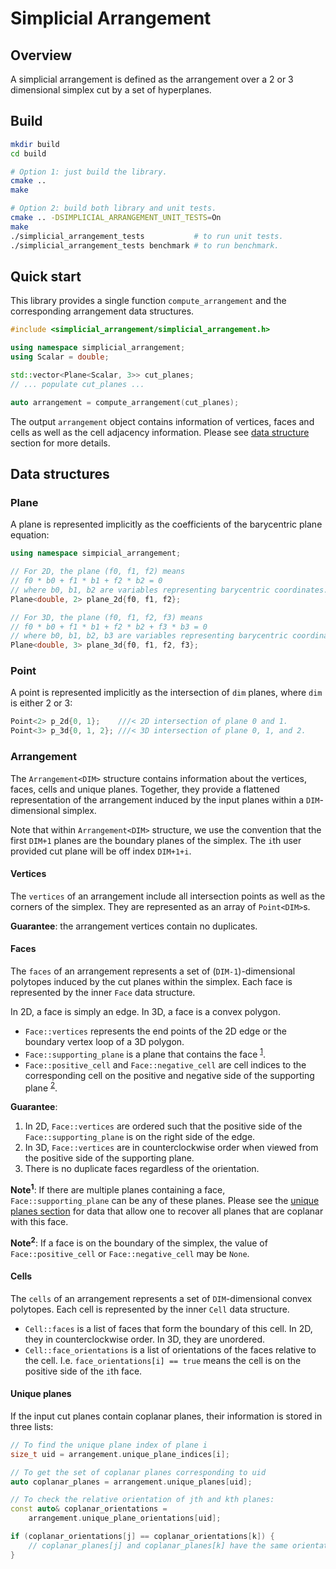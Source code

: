 # Simplicial Arrangement

## Overview

A simplicial arrangement is defined as the arrangement over a 2 or 3 dimensional
simplex cut by a set of hyperplanes.

## Build

```sh
mkdir build
cd build

# Option 1: just build the library.
cmake ..
make

# Option 2: build both library and unit tests.
cmake .. -DSIMPLICIAL_ARRANGEMENT_UNIT_TESTS=On
make
./simplicial_arrangement_tests           # to run unit tests.
./simplicial_arrangement_tests benchmark # to run benchmark.
```

## Quick start
This library provides a single function `compute_arrangement` and the
corresponding arrangement data structures.

```c++
#include <simplicial_arrangement/simplicial_arrangement.h>

using namespace simplicial_arrangement;
using Scalar = double;

std::vector<Plane<Scalar, 3>> cut_planes;
// ... populate cut_planes ...

auto arrangement = compute_arrangement(cut_planes);
```

The output `arrangement` object contains information of vertices, faces and
cells as well as the cell adjacency information.  Please see [data
structure](#data-structure) section for more details.

## Data structures

### Plane
A plane is represented implicitly as the coefficients of the barycentric plane
equation:

```c++
using namespace simpicial_arrangement;

// For 2D, the plane (f0, f1, f2) means
// f0 * b0 + f1 * b1 + f2 * b2 = 0
// where b0, b1, b2 are variables representing barycentric coordinates.
Plane<double, 2> plane_2d{f0, f1, f2};

// For 3D, the plane (f0, f1, f2, f3) means
// f0 * b0 + f1 * b1 + f2 * b2 + f3 * b3 = 0
// where b0, b1, b2, b3 are variables representing barycentric coordinates.
Plane<double, 3> plane_3d{f0, f1, f2, f3};
```

### Point
A point is represented implicitly as the intersection of `dim` planes, where
`dim` is either 2 or 3:

```c++
Point<2> p_2d{0, 1};    ///< 2D intersection of plane 0 and 1.
Point<3> p_3d{0, 1, 2}; ///< 3D intersection of plane 0, 1, and 2.
```

### Arrangement
The `Arrangement<DIM>` structure contains information about the vertices, faces,
cells and unique planes.  Together, they provide a flattened representation of
the arrangement induced by the input planes within a `DIM`-dimensional simplex.

Note that within `Arrangement<DIM>` structure, we use the convention that the
first `DIM+1` planes are the boundary planes of the simplex.  The `i`th user
provided cut plane will be off index `DIM+1+i`.

#### Vertices
The `vertices` of an arrangement include all intersection points as well as the
corners of the simplex.  They are represented as an array of `Point<DIM>`s.

**Guarantee**: the arrangement vertices contain no duplicates.

#### Faces
The `faces` of an arrangement represents a set of (`DIM-1`)-dimensional
polytopes induced by the cut planes within the simplex.  Each face is
represented by the inner `Face` data structure.

In 2D, a face is simply an edge.
In 3D, a face is a convex polygon.

* `Face::vertices` represents the end points of the 2D edge or the boundary
  vertex loop of a 3D polygon.
* `Face::supporting_plane` is a plane that contains the face
  <sup>[1](#coplanar_planes)</sup>.
* `Face::positive_cell` and `Face::negative_cell` are cell indices to the
  corresponding cell on the positive and negative side of the supporting plane
  <sup>[2](#boundary_face)</sup>.

**Guarantee**:
1. In 2D, `Face::vertices` are ordered such that the positive side
of the `Face::supporting_plane` is on the right side of the edge.
2. In 3D, `Face::vertices` are in counterclockwise order when viewed from the positive
side of the supporting plane.
3. There is no duplicate faces regardless of the orientation.

<a name="coplanar_planes">**Note<sup>1</sup>**</a>:
If there are multiple planes containing a face, `Face::supporting_plane` can be
any of these planes.  Please see the [unique planes section](#unique-planes) for
data that allow one to recover all planes that are coplanar with this face.

<a name="boundary_face">**Note<sup>2</sup>**</a>:
If a face is on the boundary of the simplex, the value of
`Face::positive_cell` or `Face::negative_cell` may be `None`.

#### Cells
The `cells` of an arrangement represents a set of `DIM`-dimensional convex
polytopes.  Each cell is represented by the inner `Cell` data structure.

* `Cell::faces` is a list of faces that form the boundary of this cell.  In 2D,
  they in counterclockwise order.  In 3D, they are unordered.
* `Cell::face_orientations` is a list of orientations of the faces relative to
  the cell.  I.e. `face_orientations[i] == true` means the cell is on the
  positive side of the `i`th face.

#### Unique planes
If the input cut planes contain coplanar planes, their information is stored in
three lists:

```c++
// To find the unique plane index of plane i
size_t uid = arrangement.unique_plane_indices[i];

// To get the set of coplanar planes corresponding to uid
auto coplanar_planes = arrangement.unique_planes[uid];

// To check the relative orientation of jth and kth planes:
const auto& coplanar_orientations =
    arrangement.unique_plane_orientations[uid];

if (coplanar_orientations[j] == coplanar_orientations[k]) {
    // coplanar_planes[j] and coplanar_planes[k] have the same orientation.
}
```

